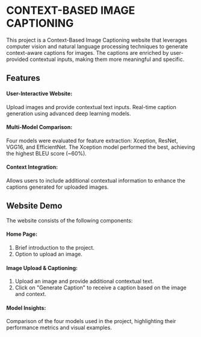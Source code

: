 # CONTEXT-BASED IMAGE CAPTIONING

This project is a Context-Based Image Captioning website that leverages computer vision and natural language processing techniques to generate context-aware captions for images. The captions are enriched by user-provided contextual inputs, making them more meaningful and specific.

## Features
#### User-Interactive Website:
Upload images and provide contextual text inputs.
Real-time caption generation using advanced deep learning models.

#### Multi-Model Comparison:
Four models were evaluated for feature extraction: Xception, ResNet, VGG16, and EfficientNet.
The Xception model performed the best, achieving the highest BLEU score (~60%).

#### Context Integration:
Allows users to include additional contextual information to enhance the captions generated for uploaded images.

## Website Demo

The website consists of the following components:

#### Home Page:
1. Brief introduction to the project.
2. Option to upload an image.

#### Image Upload & Captioning:
1. Upload an image and provide additional contextual text.
2. Click on "Generate Caption" to receive a caption based on the image and context.

#### Model Insights:
Comparison of the four models used in the project, highlighting their performance metrics and visual examples.



